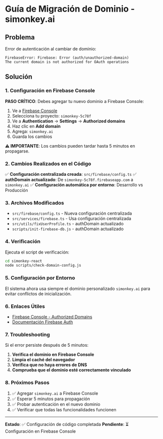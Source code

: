 # Guía de Migración de Dominio - simonkey.ai

## Problema
Error de autenticación al cambiar de dominio:
```
FirebaseError: Firebase: Error (auth/unauthorized-domain)
The current domain is not authorized for OAuth operations
```

## Solución

### 1. Configuración en Firebase Console

**PASO CRÍTICO**: Debes agregar tu nuevo dominio a Firebase Console:

1. Ve a [Firebase Console](https://console.firebase.google.com/)
2. Selecciona tu proyecto: `simonkey-5c78f`
3. Ve a **Authentication** → **Settings** → **Authorized domains**
4. Haz clic en **Add domain**
5. Agrega: `simonkey.ai`
6. Guarda los cambios

**⚠️ IMPORTANTE**: Los cambios pueden tardar hasta 5 minutos en propagarse.

### 2. Cambios Realizados en el Código

✅ **Configuración centralizada creada**: `src/firebase/config.ts`
✅ **authDomain actualizado**: De `simonkey-5c78f.firebaseapp.com` a `simonkey.ai`
✅ **Configuración automática por entorno**: Desarrollo vs Producción

### 3. Archivos Modificados

- `src/firebase/config.ts` - Nueva configuración centralizada
- `src/services/firebase.ts` - Usa configuración centralizada
- `src/utils/fixUserProfile.ts` - authDomain actualizado
- `scripts/init-firebase-db.js` - authDomain actualizado

### 4. Verificación

Ejecuta el script de verificación:
```bash
cd simonkey-react
node scripts/check-domain-config.js
```

### 5. Configuración por Entorno

El sistema ahora usa siempre el dominio personalizado `simonkey.ai` para evitar conflictos de inicialización.

### 6. Enlaces Útiles

- [Firebase Console - Authorized Domains](https://console.firebase.google.com/project/simonkey-5c78f/authentication/settings)
- [Documentación Firebase Auth](https://firebase.google.com/docs/auth/web/google-signin#configure_oauth_20_client_id)

### 7. Troubleshooting

Si el error persiste después de 5 minutos:

1. **Verifica el dominio en Firebase Console**
2. **Limpia el caché del navegador**
3. **Verifica que no haya errores de DNS**
4. **Comprueba que el dominio esté correctamente vinculado**

### 8. Próximos Pasos

1. ✅ Agregar `simonkey.ai` a Firebase Console
2. ✅ Esperar 5 minutos para propagación
3. ✅ Probar autenticación en el nuevo dominio
4. ✅ Verificar que todas las funcionalidades funcionen

---

**Estado**: ✅ Configuración de código completada
**Pendiente**: ⏳ Configuración en Firebase Console 